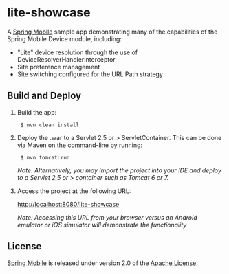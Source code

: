 # lite-showcase

A [Spring Mobile] sample app demonstrating many of the capabilities of the Spring Mobile Device module, including:

* "Lite" device resolution through the use of DeviceResolverHandlerInterceptor 
* Site preference management
* Site switching configured for the URL Path strategy

## Build and Deploy

1. Build the app:

		$ mvn clean install

2. Deploy the .war to a Servlet 2.5 or > ServletContainer. This can be done via Maven on the command-line by running:

		$ mvn tomcat:run

	_Note: Alternatively, you may import the project into your IDE and deploy to a Servlet 2.5 or > container such as Tomcat 6 or 7._

3. Access the project at the following URL:

	[http://localhost:8080/lite-showcase]

	_Note: Accessing this URL from your browser versus an Android emulator or iOS simulator will demonstrate the functionality_


## License

[Spring Mobile] is released under version 2.0 of the [Apache License].

[http://localhost:8080/lite-showcase]: http://localhost:8080/lite-showcase
[Spring Mobile]: http://www.springsource.org/spring-mobile
[Apache License]: http://www.apache.org/licenses/LICENSE-2.0